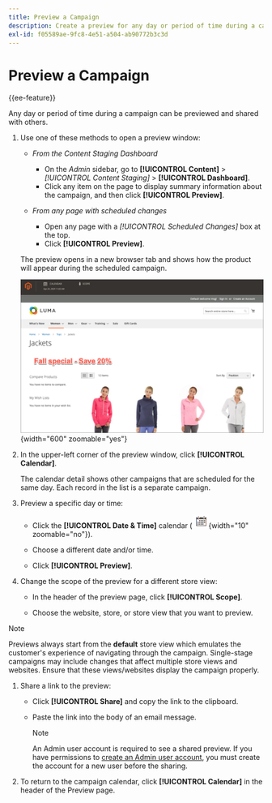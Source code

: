 ```yaml
---
title: Preview a Campaign
description: Create a preview for any day or period of time during a campaign and share it with team members.
exl-id: f05589ae-9fc8-4e51-a504-ab90772b3c3d
---
```

# Preview a Campaign

{{ee-feature}}

Any day or period of time during a campaign can be previewed and shared with others.

1. Use one of these methods to open a preview window:

   - _From the Content Staging Dashboard_

      - On the _Admin_ sidebar, go to  **[!UICONTROL Content]** > _[!UICONTROL Content Staging]_ > **[!UICONTROL Dashboard]**.
      - Click any item on the page to display summary information about the campaign, and then click **[!UICONTROL Preview]**.

   - _From any page with scheduled changes_

      - Open any page with a _[!UICONTROL Scheduled Changes]_ box at the top.
      - Click **[!UICONTROL Preview]**.

   The preview opens in a new browser tab and shows how the product will appear during the scheduled campaign.

   ![Preview of category image during campaign](./assets/content-staging-category-image-preview.png){width="600" zoomable="yes"}

1. In the upper-left corner of the preview window, click **[!UICONTROL Calendar]**.

   The calendar detail shows other campaigns that are scheduled for the same day. Each record in the list is a separate campaign.

1. Preview a specific day or time:

   - Click the **[!UICONTROL Date & Time]** calendar (![Calendar icon](../assets/icon-calendar.png){width="10" zoomable="no"}).

   - Choose a different date and/or time.

   - Click **[!UICONTROL Preview]**.

1. Change the scope of the preview for a different store view:

   - In the header of the preview page, click **[!UICONTROL Scope]**.

   - Choose the website, store, or store view that you want to preview.

>[!NOTE]
>
>Previews always start from the **default** store view which emulates the customer's experience of navigating through the campaign. Single-stage campaigns may include changes that affect multiple store views and websites. Ensure that these views/websites display the campaign properly.

1. Share a link to the preview:

   - Click **[!UICONTROL Share]** and copy the link to the clipboard.

   - Paste the link into the body of an email message.

      >[!NOTE]
      >
      >An Admin user account is required to see a shared preview. If you have permissions to [create an Admin user account](../systems/permissions-users-all.md#create-a-user), you must create the account for a new user before the sharing.

1. To return to the campaign calendar, click **[!UICONTROL Calendar]** in the header of the Preview page.
